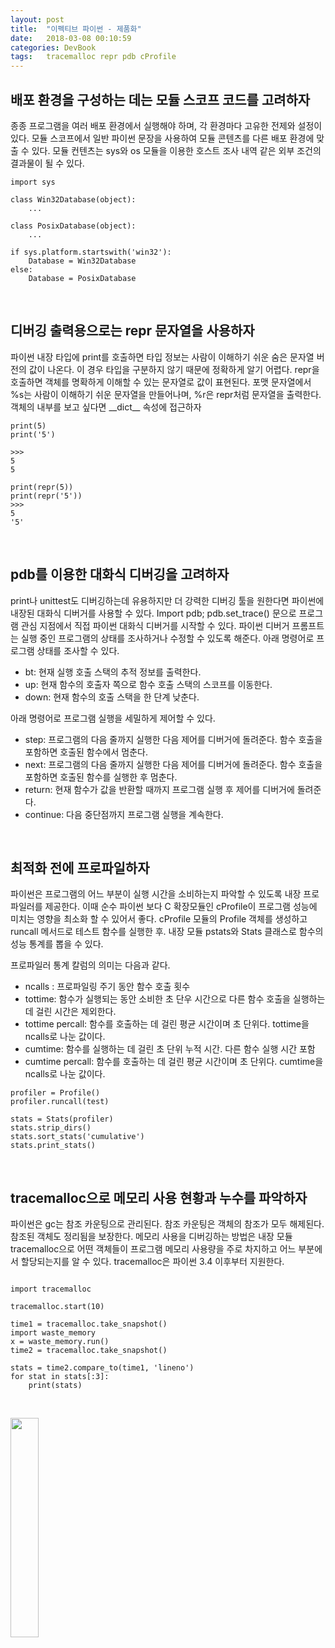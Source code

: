 ```yaml
---
layout: post
title:  "이펙티브 파이썬 - 제품화"
date:   2018-03-08 00:10:59
categories: DevBook
tags:	tracemalloc repr pdb cProfile
---
```


## 배포 환경을 구성하는 데는 모듈 스코프 코드를 고려하자
종종 프로그램을 여러 배포 환경에서 실행해야 하며, 각 환경마다 고유한 전제와 설정이 있다. 모듈 스코프에서 일반 파이썬 문장을 사용하여 모듈 콘텐츠를 다른 배포 환경에 맞출 수 있다. 모듈 컨텐츠는 sys와 os 모듈을 이용한 호스트 조사 내역 같은 외부 조건의 결과물이 될 수 있다. 
```
import sys

class Win32Database(object):
    ...

class PosixDatabase(object):
    ...

if sys.platform.startswith('win32'):
    Database = Win32Database
else:
    Database = PosixDatabase

```

<br/>

## 디버깅 출력용으로는 repr 문자열을 사용하자
파이썬 내장 타입에 print를 호출하면 타입 정보는 사람이 이해하기 쉬운 숨은 문자열 버전의 값이 나온다. 이 경우 타입을 구분하지 않기 때문에 정확하게 알기 어렵다. repr을 호출하면 객체를 명확하게 이해할 수 있는 문자열로 값이 표현된다. 포맷 문자열에서 %s는  사람이 이해하기 쉬운 문자열을 만들어나며, %r은 repr처럼 문자열을 출력한다. 객체의 내부를 보고 싶다면 \_\_dict\_\_ 속성에 접근하자
```
print(5)
print('5')

>>>
5
5

print(repr(5))
print(repr('5'))
>>>
5
'5'
```

<br/>

## pdb를 이용한 대화식 디버깅을 고려하자
print나 unittest도 디버깅하는데 유용하지만 더 강력한 디버깅 툴을 원한다면 파이썬에 내장된 대화식 디버거를 사용할 수 있다. Import pdb; pdb.set_trace() 문으로 프로그램 관심 지점에서 직접 파이썬 대화식 디버거를 시작할 수 있다. 파이썬 디버거 프롬프트는 실행 중인 프로그램의 상태를 조사하거나 수정할 수 있도록 해준다. 
아래 명령어로 프로그램 상태를 조사할 수 있다. 
- bt: 현재 실행 호출 스택의 추적 정보를 출력한다. 
- up: 현재 함수의 호출자 쪽으로 함수 호출 스택의 스코프를 이동한다. 
- down: 현재 함수의 호출 스택을 한 단계 낮춘다. 

아래 명령어로 프로그램 실행을 세밀하게 제어할 수 있다. 
- step: 프로그램의 다음 줄까지 실행한 다음 제어를 디버거에 돌려준다. 함수 호출을 포함하면 호출된 함수에서 멈춘다. 
- next: 프로그램의 다음 줄까지 실행한 다음 제어를 디버거에 돌려준다. 함수 호출을 포함하면 호출된 함수를 실행한 후 멈춘다.
- return: 현재 함수가 값을 반환할 때까지 프로그램 실행 후 제어를 디버거에 돌려준다. 
- continue: 다음 중단점까지 프로그램 실행을 계속한다. 

<br/>

## 최적화 전에 프로파일하자
파이썬은 프로그램의 어느 부분이 실행 시간을 소비하는지 파악할 수 있도록 내장 프로파일러를 제공한다. 이때 순수 파이썬 보다 C 확장모듈인 cProfile이 프로그램 성능에 미치는 영향을 최소화 할 수 있어서 좋다. cProfile 모듈의 Profile 객체를 생성하고 runcall 메서드로 테스트 함수를 실행한 후. 내장 모듈 pstats와 Stats 클래스로 함수의 성능 통계를 뽑을 수 있다. 

프로파일러 통계 칼럼의 의미는 다음과 같다. 
- ncalls : 프로파일링 주기 동안 함수 호출 횟수
- tottime: 함수가 실행되는 동안 소비한 초 단우 시간으로 다른 함수 호출을 실행하는데 걸린 시간은 제외한다. 
- tottime percall: 함수를 호출하는 데 걸린 평균 시간이며 초 단위다.  tottime을 ncalls로 나눈 값이다. 
- cumtime: 함수를 실행하는 데 걸린 초 단위 누적 시간. 다른 함수 실행 시간 포함
- cumtime percall: 함수를 호출하는 데 걸린 평균 시간이며 초 단위다. cumtime을 ncalls로 나눈 값이다. 

```
profiler = Profile()
profiler.runcall(test)

stats = Stats(profiler)
stats.strip_dirs()
stats.sort_stats('cumulative')
stats.print_stats()
```

<br/>

## tracemalloc으로 메모리 사용 현황과 누수를 파악하자 
파이썬은 gc는 참조 카운팅으로 관리된다. 참조 카운팅은 객체의 참조가 모두 해제된다. 참조된 객체도 정리됨을 보장한다. 메모리 사용을 디버깅하는 방법은 내장 모듈 tracemalloc으로 어떤 객체들이 프로그램 메모리 사용량을 주로 차지하고 어느 부분에서 할당되는지를 알 수 있다. tracemalloc은 파이썬 3.4 이후부터 지원한다. 


```

import tracemalloc

tracemalloc.start(10)

time1 = tracemalloc.take_snapshot()
import waste_memory
x = waste_memory.run()
time2 = tracemalloc.take_snapshot()

stats = time2.compare_to(time1, 'lineno')
for stat in stats[:3]:
    print(stats)


```

<br/>


<a href="http://www.aladin.co.kr/shop/wproduct.aspx?ItemId=80277523">
  <img class="book" style="width: 30%; height: 30%" src="http://image.aladin.co.kr/product/8027/75/cover/k212434638_1.jpg"/>
</a>